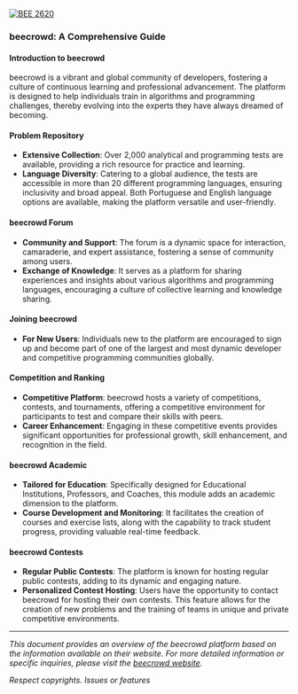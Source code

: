 
[![BEE 2620](https://img.shields.io/badge/license-MIT-blue.svg)](./2620.md)

### beecrowd: A Comprehensive Guide

#### **Introduction to beecrowd**
beecrowd is a vibrant and global community of developers, fostering a culture of continuous learning and professional advancement. The platform is designed to help individuals train in algorithms and programming challenges, thereby evolving into the experts they have always dreamed of becoming.

#### **Problem Repository**
- **Extensive Collection**: Over 2,000 analytical and programming tests are available, providing a rich resource for practice and learning.
- **Language Diversity**: Catering to a global audience, the tests are accessible in more than 20 different programming languages, ensuring inclusivity and broad appeal. Both Portuguese and English language options are available, making the platform versatile and user-friendly.

#### **beecrowd Forum**
- **Community and Support**: The forum is a dynamic space for interaction, camaraderie, and expert assistance, fostering a sense of community among users.
- **Exchange of Knowledge**: It serves as a platform for sharing experiences and insights about various algorithms and programming languages, encouraging a culture of collective learning and knowledge sharing.

#### **Joining beecrowd**
- **For New Users**: Individuals new to the platform are encouraged to sign up and become part of one of the largest and most dynamic developer and competitive programming communities globally.

#### **Competition and Ranking**
- **Competitive Platform**: beecrowd hosts a variety of competitions, contests, and tournaments, offering a competitive environment for participants to test and compare their skills with peers.
- **Career Enhancement**: Engaging in these competitive events provides significant opportunities for professional growth, skill enhancement, and recognition in the field.

#### **beecrowd Academic**
- **Tailored for Education**: Specifically designed for Educational Institutions, Professors, and Coaches, this module adds an academic dimension to the platform.
- **Course Development and Monitoring**: It facilitates the creation of courses and exercise lists, along with the capability to track student progress, providing valuable real-time feedback.

#### **beecrowd Contests**
- **Regular Public Contests**: The platform is known for hosting regular public contests, adding to its dynamic and engaging nature.
- **Personalized Contest Hosting**: Users have the opportunity to contact beecrowd for hosting their own contests. This feature allows for the creation of new problems and the training of teams in unique and private competitive environments.

---

*This document provides an overview of the beecrowd platform based on the information available on their website. For more detailed information or specific inquiries, please visit the [beecrowd website](https://www.beecrowd.com.br/judge/en/problems/index/9).*

*Respect copyrights. Issues or features*